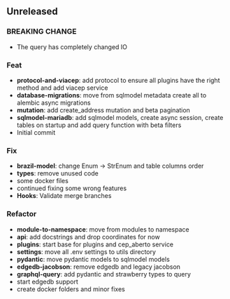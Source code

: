 <!--
Jacobson is a self hosted zipcode API
Copyright (C) 2023-2024  Christian G. Semke.

This program is free software: you can redistribute it and/or modify
it under the terms of the GNU Affero General Public License as
published by the Free Software Foundation, either version 3 of the
License, or (at your option) any later version.

This program is distributed in the hope that it will be useful,
but WITHOUT ANY WARRANTY; without even the implied warranty of
MERCHANTABILITY or FITNESS FOR A PARTICULAR PURPOSE.  See the
GNU Affero General Public License for more details.

You should have received a copy of the GNU Affero General Public License
along with this program.  If not, see <https://www.gnu.org/licenses/>.
-->

## Unreleased

### BREAKING CHANGE

- The query has completely changed IO

### Feat

- **protocol-and-viacep**: add protocol to ensure all plugins have the right method and add viacep service
- **database-migrations**: move from sqlmodel metadata create all to alembic async migrations
- **mutation**: add create_address mutation and beta pagination
- **sqlmodel-mariadb**: add sqlmodel models, create async session, create tables on startup and add query function with beta filters
- Initial commit

### Fix

- **brazil-model**: change Enum -> StrEnum and table columns order
- **types**: remove unused code
- some docker files
- continued fixing some wrong features
- **Hooks**: Validate merge branches

### Refactor

- **module-to-namespace**: move from modules to namespace
- **api**: add docstrings and drop coordinates for now
- **plugins**: start base for plugins and cep_aberto service
- **settings**: move all .env settings to utils directory
- **pydantic**: move pydantic models to sqlmodel models
- **edgedb-jacobson**: remove edgedb and legacy jacobson
- **graphql-query**: add pydantic and strawberry types to query
- start edgedb support
- create docker folders and minor fixes
